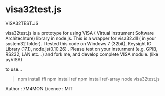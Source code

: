 # visa32test.js

 VISA32TEST.JS
 
visa32test.js is a prototype for using VISA ( Virtual Instrument Software Architechture) library in node.js.
This is a wrapper for visa32.dll ( in your system32 folder).
I tested this code on Windows 7 (32bit), Keysight IO Library (17.1), node.js(0.10.26) .
Please test on your insturment (e.g. GPIB, RS232, LAN etc...) and fork me, and develop complete VISA module. (like pyVISA)


to use...

> npm install ffi
> npm install ref
> npm install ref-array
> node visa32test.js

Author : 7M4MON
Licence : MIT